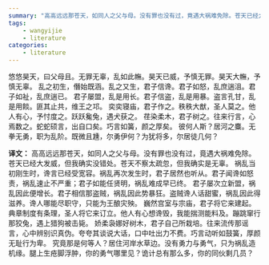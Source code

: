 ```yaml
---
summary: "高高远远那苍天，如同人之父与母。没有罪也没有过，竟遇大祸难免除。苍天已经大发威，但我确实没错处。苍天不察太疏忽，但我确实是无辜"
tags:
    - wangyijie
    - literature
categories:
    - literature
---
```

悠悠昊天，曰父母且。无罪无辜，乱如此幠。昊天已威，予慎无罪。昊天大幠，予慎无辜。
乱之初生，僭始既涵。乱之又生，君子信谗。君子如怒，乱庶遄沮。君子如祉，乱庶遄已。
君子屡盟，乱是用长。君子信盗，乱是用暴。盗言孔甘，乱是用餤。匪其止共，维王之邛。
奕奕寝庙，君子作之。秩秩大猷，圣人莫之。他人有心，予忖度之。跃跃毚兔，遇犬获之。
荏染柔木，君子树之。往来行言，心焉数之。蛇蛇硕言，出自口矣。巧言如簧，颜之厚矣。
彼何人斯？居河之麋。无拳无勇，职为乱阶。既微且尰，尔勇伊何？为犹将多，尔居徒几何？

**译文：**
高高远远那苍天，如同人之父与母。没有罪也没有过，竟遇大祸难免除。苍天已经大发威，但我确实没错处。苍天不察太疏忽，但我确实是无辜。
祸乱当初刚生时，谗言已经受宽容。祸乱再次发生时，君子居然也听从。君子闻谗如怒责，祸乱速止不严重；君子如能任贤明，祸乱难成早已终。
君子屡次立新盟，祸乱因此便增长。君子相信那盗贼，祸乱因此势暴狂。盗贼谗人话甜蜜，祸乱因此得滋养。谗人哪能尽职守，只能为王酿灾殃。
巍然宫室与宗庙，君子将它来建起。典章制度有条理，圣人将它来订立。他人有心想谗毁，我能揣测能料及。蹦跳窜行那狡兔，遇上猎狗被击毙。
娇柔袅娜好树木，君子自己所栽培。往来流传那谣言，心中辨别识真伪。夸夸其谈说大话，口中吐出力不费。巧言动听如鼓簧，厚颜无耻行为卑。
究竟那是何等人？居住河岸水草边。没有勇力与勇气，只为祸乱造机缘。腿上生疮脚浮肿，你的勇气哪里见？诡计总有那么多，你的同伙剩几员？
